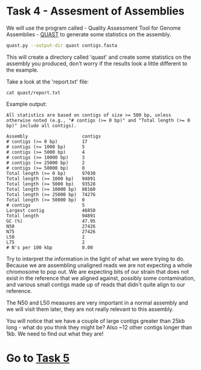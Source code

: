 # Task 4 - Assesment of Assemblies
We will use the program called - Quality Assessment Tool for Genome Assemblies - [QUAST](http://quast.sourceforge.net/quast) to generate some statistics on the assembly.

```bash
quast.py --output-dir quast contigs.fasta
```

This will create a directory called 'quast' and create some statistics on the assembly you produced, don’t worry if the results look a little different to the example.

Take a look at the 'report.txt' file:
```
cat quast/report.txt
```

Example output:
```
All statistics are based on contigs of size >= 500 bp, unless otherwise noted (e.g., "# contigs (>= 0 bp)" and "Total length (>= 0 bp)" include all contigs).

Assembly                    contigs
# contigs (>= 0 bp)         17     
# contigs (>= 1000 bp)      5      
# contigs (>= 5000 bp)      4      
# contigs (>= 10000 bp)     3      
# contigs (>= 25000 bp)     2      
# contigs (>= 50000 bp)     0      
Total length (>= 0 bp)      97030  
Total length (>= 1000 bp)   94891  
Total length (>= 5000 bp)   93528  
Total length (>= 10000 bp)  88160  
Total length (>= 25000 bp)  74276  
Total length (>= 50000 bp)  0      
# contigs                   5      
Largest contig              46850  
Total length                94891  
GC (%)                      47.95  
N50                         27426  
N75                         27426  
L50                         2      
L75                         2      
# N's per 100 kbp           0.00
```

Try to interpret the information in the light of what we were trying to do. Because we are assembling unaligned reads we are not expecting a whole chromosome to pop out. We are expecting bits of our strain that does not exist in the reference that we aligned against, possibly some contamination, and various small contigs made up of reads that didn't quite align to our reference.

The N50 and L50 measures are very important in a normal assembly and we will visit them later, they are not really relevant to this assembly.

You will notice that we have a couple of large contigs greater than 25kb long - what do you think they might be? Also ~12 other contigs longer than 1kb. We need to find out what they are!

# Go to [Task 5](https://github.com/guyleonard/genomics_adventure/blob/release/chapter_3/task_5.md)
